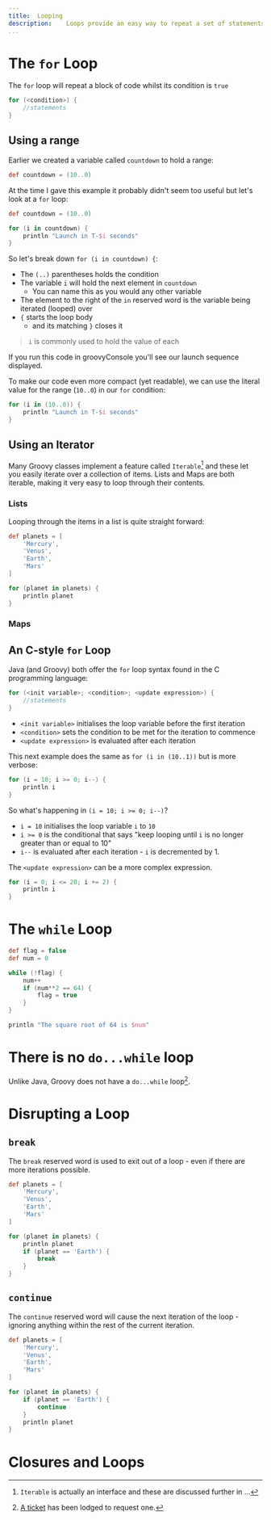 ```yaml
---
title:	Looping
description:	Loops provide an easy way to repeat a set of statements.
...
```


# The `for` Loop
<!-- TODO: link back to Range data type -->

The `for` loop will  repeat a block of code whilst its condition is `true`

```groovy
for (<condition>) {
	//statements
}
```

## Using a range
Earlier we created a variable called `countdown` to hold a range:

```groovy
def countdown = (10..0)
```

At the time I gave this example it probably didn't seem too useful but let's look at a `for` loop:

```groovy
def countdown = (10..0)

for (i in countdown) {
    println "Launch in T-$i seconds"
}
```

So let's break down `for (i in countdown) {`:

* The `(..)` parentheses holds the condition
* The variable `i` will hold the next element in `countdown`
	* You can name this as you would any other variable
* The element to the right of the `in` reserved word is the variable being iterated (looped) over
* `{` starts the loop body 
	* and its matching `}` closes it

>`i` is commonly used to hold the value of each 

If you run this code in groovyConsole you'll see our launch sequence displayed. 

To make our code even more compact (yet readable), we can use the literal value for the range (`10..0`) in our `for` condition:

```groovy
for (i in (10..0)) {
    println "Launch in T-$i seconds"
}
```

## Using an Iterator
Many Groovy classes implement a feature called `Iterable`[^iterable] and these let you easily iterate over a collection of items. Lists and Maps are both iterable, making it very easy to loop through their contents.

<!-- TODO: Add link to the Iterable section in classes -->
[^iterable]: `Iterable` is actually an interface and these are discussed further in ...

### Lists

Looping through the items in a list is quite straight forward:

```groovy
def planets = [
    'Mercury',
    'Venus',
    'Earth',
    'Mars'
]

for (planet in planets) {
    println planet
}
```

### Maps



## An C-style `for` Loop
Java (and Groovy) both offer the `for` loop syntax found in the C programming language:

```groovy
for (<init variable>; <condition>; <update expression>) {
	//statements
}
```
 

* `<init variable>` initialises the loop variable before the first iteration
* `<condition>` sets the condition to be met for the iteration to commence
* `<update expression>` is evaluated after each iteration

This next example does the same as `for (i in (10..1))` but is more verbose:
 
```groovy
for (i = 10; i >= 0; i--) {
    println i
}
```

So what's happening in `(i = 10; i >= 0; i--)`?

* `i = 10` initialises the loop variable `i` to `10`
* `i >= 0` is the conditional that says "keep looping until `i` is no longer greater than or equal to 10"
* `i--` is evaluated after each iteration - `i` is decremented by 1.

The `<update expression>` can be a more complex expression.

```groovy
for (i = 0; i <= 20; i += 2) {
    println i
}
```

# The `while` Loop

```groovy
def flag = false
def num = 0

while (!flag) {
    num++
    if (num**2 == 64) {
        flag = true
    }
}

println "The square root of 64 is $num"
```

# There is no `do...while` loop 

Unlike Java, Groovy does not have a `do...while` loop[^dowhile].

[^dowhile]: [A ticket](https://jira.codehaus.org/browse/GROOVY-5348) has been lodged to request one.

# Disrupting a Loop

## `break`
The `break` reserved word is used to exit out of a loop  - even if there are more iterations possible.

```groovy
def planets = [
    'Mercury',
    'Venus',
    'Earth',
    'Mars'
]

for (planet in planets) {
    println planet
    if (planet == 'Earth') {
        break
    }
}
```

## `continue`
The `continue` reserved word will cause the next iteration of the loop - ignoring anything within the rest of the current iteration.

```groovy
def planets = [
    'Mercury',
    'Venus',
    'Earth',
    'Mars'
]

for (planet in planets) {
    if (planet == 'Earth') {
        continue
    }
    println planet
}
```

# Closures and Loops
<!-- TODO: link to closures section -->
